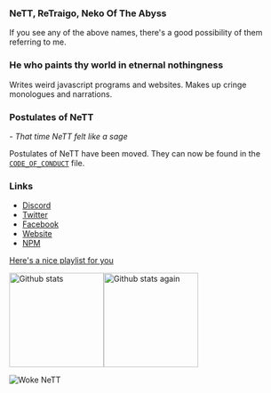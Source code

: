 ### NeTT, ReTraigo, Neko Of The Abyss
If you see any of the above names, there's a good possibility of them referring to me.


### He who paints thy world in etnernal nothingness
Writes weird javascript programs and websites. Makes up cringe monologues and narrations.

### Postulates of NeTT

*- That time NeTT felt like a sage*

Postulates of NeTT have been moved. They can now be found in the [`CODE_OF_CONDUCT`](https://github.com/retraigo/.github/blob/main/CODE_OF_CONDUCT.md) file.

### Links
* [Discord](https://discord.gg/A69vvdK)
* [Twitter](https://twitter.com/retraigo)
* [Facebook](https://fb.me/retraigo)
* [Website](https://nekooftheabyss.moe/nett/)
* [NPM](https://www.npmjs.com/~retraigo)

[Here's a nice playlist for you](https://open.spotify.com/playlist/1MMcPhfXHmS4UEhCn44I5u?si=f8a30a167d524c31)

<div style = "display:flex">
<img src = "https://github-readme-stats.vercel.app/api?username=retraigo&show_icons=true&include_all_commits=true&count_private=true&theme=tokyonight" alt = "Github stats" height = "170em" />
<img src = "https://github-readme-stats.vercel.app/api/top-langs/?username=retraigo&show_icons=true&include_all_commits=true&count_private=true&layout=compact&theme=tokyonight" alt = "Github stats again" height = "170em" />
</div>
  
![Woke NeTT](https://nekooftheabyss.xyz/NeTT/woke.webp)
